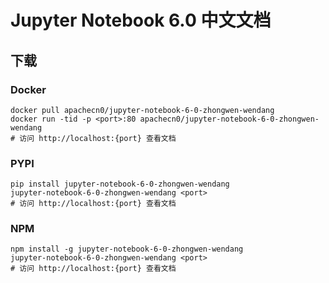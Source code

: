 # Jupyter Notebook 6.0 中文文档

## 下载

### Docker

```
docker pull apachecn0/jupyter-notebook-6-0-zhongwen-wendang
docker run -tid -p <port>:80 apachecn0/jupyter-notebook-6-0-zhongwen-wendang
# 访问 http://localhost:{port} 查看文档
```

### PYPI

```
pip install jupyter-notebook-6-0-zhongwen-wendang
jupyter-notebook-6-0-zhongwen-wendang <port>
# 访问 http://localhost:{port} 查看文档
```

### NPM

```
npm install -g jupyter-notebook-6-0-zhongwen-wendang
jupyter-notebook-6-0-zhongwen-wendang <port>
# 访问 http://localhost:{port} 查看文档
```